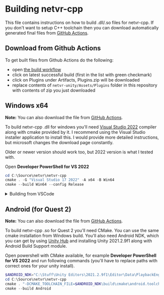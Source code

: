 # Building netvr-cpp

This file contains instructions on how to build .dll/.so files for netvr-cpp.
If you don't want to setup C++ toolchain then you can download automatically
generated final files from [GitHub Actions](#download-from-github-actions).

## Download from Github Actions

To get built files from Github Actions do the following:

- open [the build workflow](https://github.com/CodeWitchBella/netvr/actions/workflows/netvr.yaml?query=branch%3Amain)
- click on latest successful build (first in the list with green checkmark)
- click on Plugins under Artifacts, Plugins.zip will be downloaded
- replace contents of `netvr-unity/Assets/Plugins` folder in this repository
  with contents of zip you just downloaded

## Windows x64

**Note:** You can also download the file from [GitHub Actions](#download-from-github-actions).

To build netvr-cpp .dll for windows you'll need
[Visual Studio 2022](https://visualstudio.microsoft.com/downloads/) compiler
along with cmake provided by it. I recommend using the Visual Studio installer
application to install this. I would provide more detailed instructions, but
microsoft changes the download page constantly.

Older or newer version should work too, but 2022 version is what I tested with.

Open **Developer PowerShell for VS 2022**

```powershell
cd C:\Source\netvr\netvr-cpp
cmake . -G "Visual Studio 17 2022" -A x64 -B Win64
cmake --build Win64 --config Release
```

<details>
    <summary>Building from VSCode</summary>

Alternatively if you are using [vscode](https://code.visualstudio.com/) you can
use CMake Tools to build the project. If you do not have this extension it
should be recommended to you upon opening the project. The you can run
`CMake: Configure` from command palette `Ctrl+Shift+P` (it might ask a few
questions about your preferred compiler) followed by `CMake: Build`, also from
command palette.

To do this you will need to have up to date compiler installed (see above).

</details>

## Android (for Quest 2)

**Note:** You can also download the file from [GitHub Actions](#download-from-github-actions).

To build netvr-cpp .so for Quest 2 you'll need CMake. You can use the same cmake
installation from Windows build. You'll also need Android NDK, which you can get
by using [Unity Hub](https://store.unity.com/download) and installing Unity
2021.2.9f1 along with Android Build Support module.

Open powershell with CMake available, for example **Developer PowerShell for VS 2022**
and run following commands (you'll have to replace paths with correct ones for
your unity install).


```powershell
$ANDROID_NDK="C:\Stuff\Unity Editors\2021.2.9f1\Editor\Data\PlaybackEngines\AndroidPlayer\NDK"
cd C:\Source\netvr\netvr-cpp
cmake . "-DCMAKE_TOOLCHAIN_FILE=$ANDROID_NDK\build\cmake\android.toolchain.cmake" -DCMAKE_SYSTEM_NAME="Android" "-DANDROID_NDK=$ANDROID_NDK" -DANDROID_PLATFORM=android-29 -DANDROID_ABI="arm64-v8a" -B Android -GNinja
cmake --build Android
```
